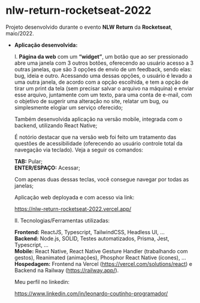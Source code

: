 # nlw-return-rocketseat-2022

Projeto desenvolvido durante o evento <strong>NLW Return</strong> da <strong>Rocketseat</strong>, maio/2022.

- <strong>Aplicação desenvolvida:</strong> 

  I. <strong>Página da web</strong> com um <strong>“widget”</strong>, um botão que ao ser pressionado abre uma janela com 3 outros botões, oferecendo ao usuário acesso a 3 outras janelas, que são 3 opções de envio de um feedback, sendo elas: bug, ideia e outro. Acessando uma dessas opções, o usuário é levado a uma outra janela, de acordo com a opção escolhida, e tem a opção de tirar um print da tela (sem precisar salvar o arquivo na máquina) e enviar esse arquivo, juntamente com um texto, para uma conta de e-mail, com o objetivo de sugerir uma alteração no site, relatar um bug, ou simplesmente elogiar um serviço oferecido;
  
  Também desenvolvida aplicação na versão mobile, integrada com o backend, utilizando React Native;
  
  É notório destacar que na versão web foi feito um tratamento das questões de acessibilidade (oferecendo ao usuário controle total da navegação via teclado). Veja a seguir os comandos:
  
  <strong>TAB:</strong> Pular; <br />
  <strong>ENTER/ESPAÇO:</strong> Acessar;
  
  Com apenas duas dessas teclas, você consegue navegar por todas as janelas;
  
  Aplicação web deployada e com acesso via link:
  
  https://nlw-return-rocketseat-2022.vercel.app/
  
  II. Tecnologias/Ferramentas utilizadas: 
  
  <strong>Frontend:</strong> ReactJS, Typescript, TailwindCSS, Headless UI, … <br />
  <strong>Backend:</strong> Node.js, SOLID, Testes automatizados, Prisma, Jest, Typescript, ... <br />
  <strong>Mobile:</strong> React Native, React Native Gesture Handler (trabalhando com gestos), Reanimated (animações), Phosphor React Native (ícones), … <br />
  <strong>Hospedagem:</strong> Frontend na Vercel (https://vercel.com/solutions/react) e Backend na Railway (https://railway.app/).
  
  Meu perfil no linkedin:
  
  https://www.linkedin.com/in/leonardo-coutinho-programador/
